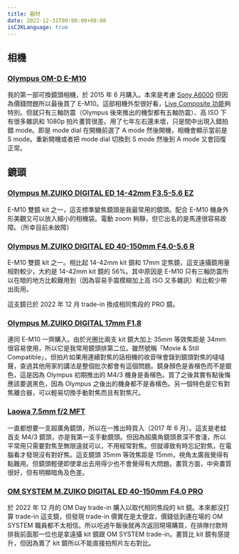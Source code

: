 ```yaml
---
title: 器材
date: 2022-12-31T00:00:00+08:00
isCJKLanguage: true
---
```


## 相機

### [Olympus OM-D E-M10](https://www.olympus.com.hk/product/dslr/em10/index.html)

我的第一部可換鏡頭相機，於 2015 年 6 月購入。本來是考慮 [Sony A6000](https://www.sony.com.hk/zh/electronics/interchangeable-lens-cameras/ilce-6000-body-kit) 但因為價錢問題所以最後買了 E-M10。這部相機外型很好看，[Live Composite 功能](https://www.youtube.com/watch?v=8pRhtJPcbrM)夠特別。但就只有三軸防震（Olympus 後來推出的機型都有五軸防震）、高 ISO 下有很多雜訊和 1080p 拍片畫質很差。用了七年左右還未壞，只是間中出現入錯拍錯 mode。即是 mode dial 在開機前選了 A mode 然後開機，相機會顯示當前是 S mode。重新開機或者把 mode dial 切換到 S mode 然後到 A mode 又會回復正常。

## 鏡頭

### [Olympus M.ZUIKO DIGITAL ED 14-42mm F3.5-5.6 EZ](https://www.olympus.com.hk/product/dslr/mlens/14-42_35-56_ez/index.html)

E-M10 雙鏡 kit 之一，這支標準變焦鏡頭是我最常用的鏡頭。配合 E-M10 機身外形美觀又可以放入細小的相機袋。電動 zoom 夠靜，但它出名的是馬達很容易故障。（所幸目前未故障）

### [Olympus M.ZUIKO DIGITAL ED 40-150mm F4.0-5.6 R](https://www.olympus.com.hk/product/dslr/mlens/40-150_40-56_r/index.html)

E-M10 雙鏡 kit 之一。相比起 14-42mm kit 鏡和 17mm 定焦鏡，這支遠攝鏡用量相對較少，大約是 14-42mm kit 鏡的 56%。其中原因是 E-M10 只有三軸防震所以在暗的地方比較難用到（因為容易手震模糊加上高 ISO 又多雜訊）和比較少帶出街用。

這支鏡已於 2022 年 12 月 trade-in 換成相同焦段的 PRO 鏡。

### [Olympus M.ZUIKO DIGITAL 17mm F1.8](https://www.olympus.com.hk/product/dslr/mlens/17_18/index.html)

連同 E-M10 一齊購入。由於光圈比兩支 kit 鏡大加上 35mm 等效焦距是 34mm 很容易使用，所以它是我常用鏡頭排第二位。雖然號稱「Movie & Still Compatible」，但拍片如果用連續對焦的話相機的收音咪會錄到鏡頭對焦的噠噠聲，查過其他用家的講法是整個批次都會有這個問題。鏡身顏色是香檳色而不是銀色，這是因為 Olympus 初期推出的 M4/3 機身是香檳色。買了之後其實有點後悔應該要選黑色，因為 Olympus 之後出的機身都不是香檳色。另一個特色是它有對焦離合器，可以輕易切換手動對焦而且有對焦尺。

### [Laowa 7.5mm f/2 MFT](https://laowa.com.hk/product/laowa-7-5mm-f2-mft/)

一直都想要一支超廣角鏡頭，所以在一推出時買入（2017 年 6 月）。這支是老蛙首支 M4/3 鏡頭，亦是我第一支手動鏡頭。但因為超廣角鏡頭景深不會淺，所以平常用只需要對焦至無限遠就可以，不用經常對焦。但就導致有時忘記對焦，在電腦看才發現沒有對好焦。這支鏡頭 35mm 等效焦距是 15mm，視角太廣我覺得有點難用。但鏡頭輕便即使拿出去用得少也不會覺得有大問題。畫質方面，中央畫質很好，但有明顯暗角及色差。

### [OM SYSTEM M.ZUIKO DIGITAL ED 40-150mm F4.0 PRO](https://www.olympus.com.hk/product/dslr/mlens/40-150_4pro/index.html)

於 2022 年 12 月的 OM Day trade-in 購入以取代相同焦段的 kit 鏡。本來都沒打算 trade-in 這支鏡，但發現 trade-in 價實在是太便宜，價錢低到連在場的 OM SYSTEM 職員都不太相信。所以吃過午飯後就再次返回現場購買，在排隊付款時排我前面那一位也是拿遠攝 kit 鏡跟 OM SYSTEM trade-in。畫質比 kit 鏡有感提升，但因為賣了 kit 鏡所以不能直接拍照片左右對比。